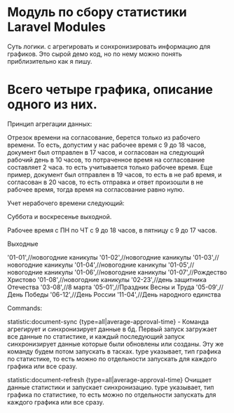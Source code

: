 # Модуль по сбору статистики Laravel Modules
Суть логики. с агрегировать и сонхронизировать информацию для графиков. Это сырой демо код, но по нему можно понять приблизительно как я пишу.

# Всего четыре графика, описание одного из них.

Принцип агрегации данных: 

Отрезок времени на согласование, берется только из рабочего времени. То есть, допустим у нас рабочее время с 9 до 18 часов, документ был отправлен в 17 часов, и согласован на следующий рабочий день в 10 часов, то потраченное время на согласование составляет 2 часа. то есть учитывается только рабочее время. Еще пример, документ был отправлен в 19 часов, то есть в не раб время, и согласован в 20 часов, то есть отправка и ответ произошли в не рабочее время, тогда время на согласование равно нулю. 

Учет нерабочего времени следующий:

Суббота и воскресенье выходной.

Рабочее время с ПН по ЧТ с 9 до 18 часов, в пятницу  с 9 до 17 часов.

Выходные 

'01-01',//новогодние каникулы
'01-02',//новогодние каникулы
'01-03',//новогодние каникулы
'01-04',//новогодние каникулы
'01-05',//новогодние каникулы
'01-06',//новогодние каникулы
'01-07',//Рождество Христово
'01-08',//новогодние каникулы
'02-23',//день защитника Отечества
'03-08',//8 марта
'05-01',//Праздник Весны и Труда
'05-09',//День Победы
'06-12',//День России
'11-04',//День народного единства


Commands: 

statistic:document-sync  {type=all|average-approval-time} - Команда агрегирует и синхронизирует данные в бд. Первый запуск загружает все данные по статистике, и каждый последующий запуск синхронизирует данные которые были обновлены или созданы. Эту же команду будем потом запускать в тасках. type указывает, тип графика по статистике, то есть можно по отдельности запускать для каждого графика или все сразу.

statistic:document-refresh  {type=all|average-approval-time} Очищает данные статистики и запускает синхронизацию. type указывает, тип графика по статистике, то есть можно по отдельности запускать для каждого графика или все сразу.
